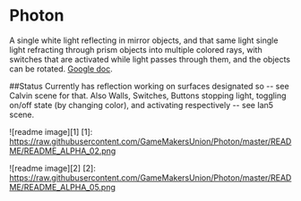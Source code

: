 # Photon
A single white light reflecting in mirror objects, and that same light single light refracting through prism objects into multiple colored rays, with switches that are activated while light passes through them, and the objects can be rotated. [Google doc](https://docs.google.com/document/d/1fp06h-lgvDw-tp2712Q2qZG19k6Nq1trdLaPUthO57c/edit?usp=sharing).

##Status
Currently has reflection working on surfaces designated so -- see Calvin scene for that. Also Walls, Switches, Buttons stopping light, toggling on/off state (by changing color), and activating respectively -- see Ian5 scene.

  ![readme image][1]
  [1]: https://raw.githubusercontent.com/GameMakersUnion/Photon/master/README/README_ALPHA_02.png 

  ![readme image][2]
  [2]: https://raw.githubusercontent.com/GameMakersUnion/Photon/master/README/README_ALPHA_05.png 
